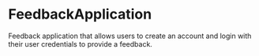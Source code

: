 # FeedbackApplication
 Feedback application that allows users to create an account and login with their user credentials to provide a feedback. 
